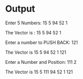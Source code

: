 # Output

Enter 5 Numbers:  15 5 94 52 1

The Vector is : 
15
5
94
52
1

Enter a number to PUSH BACK: 121

The Vector is
15
5
94
52
1
121

Enter a Number and Position: 111 2

The Vector is
15
5
111
94
52
1
121
